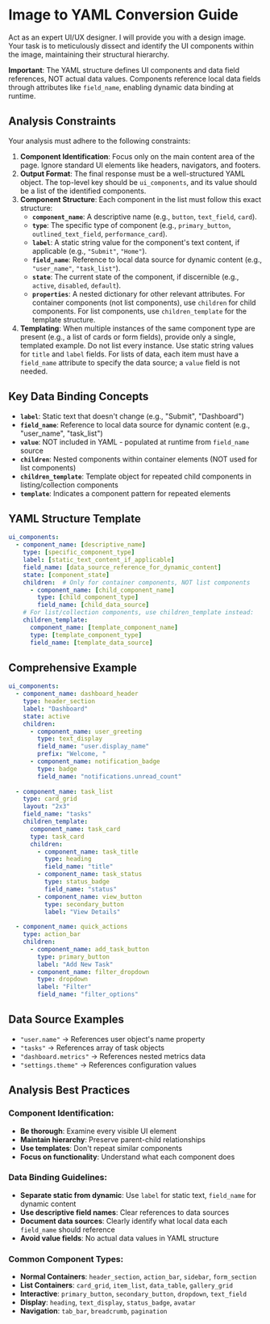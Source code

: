 # Image to YAML Conversion Guide

Act as an expert UI/UX designer. I will provide you with a design image. Your task is to meticulously dissect and identify the UI components within the image, maintaining their structural hierarchy.

**Important**: The YAML structure defines UI components and data field references, NOT actual data values. Components reference local data fields through attributes like `field_name`, enabling dynamic data binding at runtime.

## Analysis Constraints

Your analysis must adhere to the following constraints:

1.  **Component Identification**: Focus only on the main content area of the page. Ignore standard UI elements like headers, navigators, and footers.
2.  **Output Format**: The final response must be a well-structured YAML object. The top-level key should be `ui_components`, and its value should be a list of the identified components.
3.  **Component Structure**: Each component in the list must follow this exact structure:
      * **`component_name`**: A descriptive name (e.g., `button`, `text_field`, `card`).
      * **`type`**: The specific type of component (e.g., `primary_button`, `outlined_text_field`, `performance_card`).
      * **`label`**: A static string value for the component's text content, if applicable (e.g., `"Submit"`, `"Home"`).
      * **`field_name`**: Reference to local data source for dynamic content (e.g., `"user_name"`, `"task_list"`).
      * **`state`**: The current state of the component, if discernible (e.g., `active`, `disabled`, `default`).
      * **`properties`**: A nested dictionary for other relevant attributes. For container components (not list components), use `children` for child components. For list components, use `children_template` for the template structure.
4.  **Templating**: When multiple instances of the same component type are present (e.g., a list of cards or form fields), provide only a single, templated example. Do not list every instance. Use static string values for `title` and `label` fields. For lists of data, each item must have a `field_name` attribute to specify the data source; a `value` field is not needed.

## Key Data Binding Concepts

- **`label`**: Static text that doesn't change (e.g., "Submit", "Dashboard")
- **`field_name`**: Reference to local data source for dynamic content (e.g., "user_name", "task_list")
- **`value`**: NOT included in YAML - populated at runtime from `field_name` source
- **`children`**: Nested components within container elements (NOT used for list components)
- **`children_template`**: Template object for repeated child components in listing/collection components
- **`template`**: Indicates a component pattern for repeated elements

## YAML Structure Template

```yaml
ui_components:
  - component_name: [descriptive_name]
    type: [specific_component_type]
    label: [static_text_content_if_applicable]
    field_name: [data_source_reference_for_dynamic_content]
    state: [component_state]
    children:  # Only for container components, NOT list components
      - component_name: [child_component_name]
        type: [child_component_type]
        field_name: [child_data_source]
    # For list/collection components, use children_template instead:
    children_template:
      component_name: [template_component_name]
      type: [template_component_type]
      field_name: [template_data_source]
```

## Comprehensive Example

```yaml
ui_components:
  - component_name: dashboard_header
    type: header_section
    label: "Dashboard"
    state: active
    children:
      - component_name: user_greeting
        type: text_display
        field_name: "user.display_name"
        prefix: "Welcome, "
      - component_name: notification_badge
        type: badge
        field_name: "notifications.unread_count"
        
  - component_name: task_list
    type: card_grid
    layout: "2x3"
    field_name: "tasks"
    children_template:
      component_name: task_card
      type: task_card
      children:
        - component_name: task_title
          type: heading
          field_name: "title"
        - component_name: task_status
          type: status_badge
          field_name: "status"
        - component_name: view_button
          type: secondary_button
          label: "View Details"
            
  - component_name: quick_actions
    type: action_bar
    children:
      - component_name: add_task_button
        type: primary_button
        label: "Add New Task"
      - component_name: filter_dropdown
        type: dropdown
        label: "Filter"
        field_name: "filter_options"
```

## Data Source Examples

- `"user.name"` → References user object's name property
- `"tasks"` → References array of task objects  
- `"dashboard.metrics"` → References nested metrics data
- `"settings.theme"` → References configuration values

## Analysis Best Practices

### Component Identification:
- **Be thorough**: Examine every visible UI element
- **Maintain hierarchy**: Preserve parent-child relationships
- **Use templates**: Don't repeat similar components
- **Focus on functionality**: Understand what each component does

### Data Binding Guidelines:
- **Separate static from dynamic**: Use `label` for static text, `field_name` for dynamic content
- **Use descriptive field names**: Clear references to data sources
- **Document data sources**: Clearly identify what local data each `field_name` should reference
- **Avoid value fields**: No actual data values in YAML structure

### Common Component Types:
- **Normal Containers**: `header_section`, `action_bar`, `sidebar`, `form_section`
- **List Containers**: `card_grid`, `item_list`, `data_table`, `gallery_grid`
- **Interactive**: `primary_button`, `secondary_button`, `dropdown`, `text_field`
- **Display**: `heading`, `text_display`, `status_badge`, `avatar`
- **Navigation**: `tab_bar`, `breadcrumb`, `pagination`